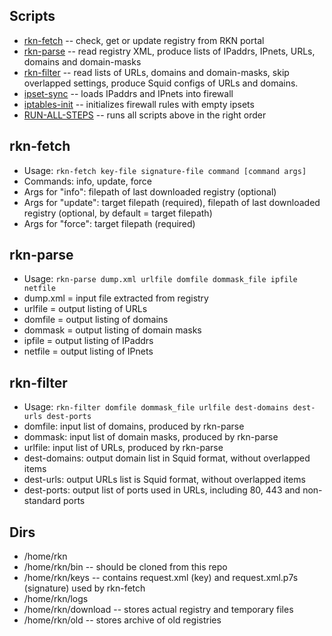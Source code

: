 ## Scripts

* [rkn-fetch](rkn-fetch) -- check, get or update registry from RKN portal
* [rkn-parse](rkn-parse) -- read registry XML, produce lists of IPaddrs, IPnets, URLs, domains and domain-masks
* [rkn-filter](rkn-filter) -- read lists of URLs, domains and domain-masks, skip overlapped settings, produce Squid configs of URLs and domains.
* [ipset-sync](ipset-sync) -- loads IPaddrs and IPnets into firewall
* [iptables-init](iptables-init) -- initializes firewall rules with empty ipsets
* [RUN-ALL-STEPS](RUN-ALL-STEPS) -- runs all scripts above in the right order

## rkn-fetch

* Usage: `rkn-fetch key-file signature-file command [command args]`
* Commands: info, update, force
* Args for "info": filepath of last downloaded registry (optional)
* Args for "update": target filepath (required), filepath of last downloaded registry (optional, by default = target filepath)
* Args for "force": target filepath (required)

## rkn-parse

* Usage: `rkn-parse dump.xml urlfile domfile dommask_file ipfile netfile`
* dump.xml = input file extracted from registry
* urlfile = output listing of URLs
* domfile = output listing of domains
* dommask = output listing of domain masks
* ipfile = output listing of IPaddrs
* netfile = output listing of IPnets

## rkn-filter

* Usage: `rkn-filter domfile dommask_file urlfile dest-domains dest-urls dest-ports`
* domfile: input list of domains, produced by rkn-parse
* dommask: input list of domain masks, produced by rkn-parse
* urlfile: input list of URLs, produced by rkn-parse
* dest-domains: output domain list in Squid format, without overlapped items
* dest-urls: output URLs list is Squid format, without overlapped items
* dest-ports: output list of ports used in URLs, including 80, 443 and non-standard ports

## Dirs

* /home/rkn
* /home/rkn/bin -- should be cloned from this repo
* /home/rkn/keys -- contains request.xml (key) and request.xml.p7s (signature) used by rkn-fetch
* /home/rkn/logs
* /home/rkn/download -- stores actual registry and temporary files
* /home/rkn/old -- stores archive of old registries

